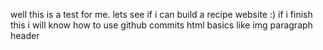 well this is a test for me.
lets see if i can build a recipe website :)
if i finish this i will know how to use github commits
html basics like img paragraph header
